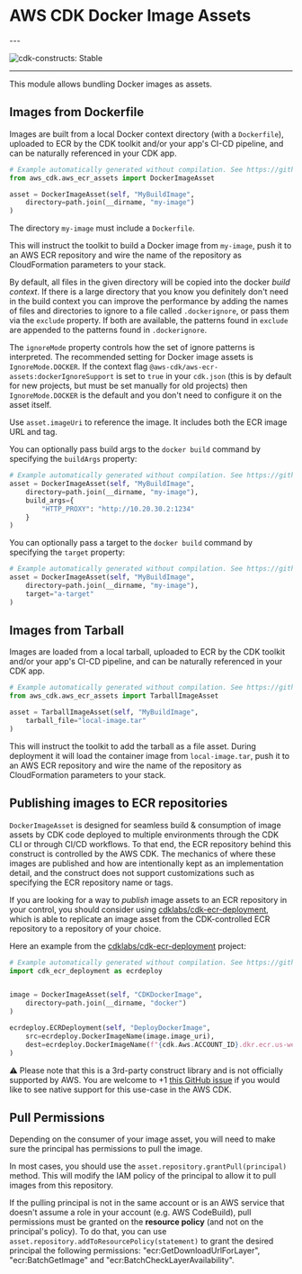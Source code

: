 # AWS CDK Docker Image Assets

<!--BEGIN STABILITY BANNER-->---


![cdk-constructs: Stable](https://img.shields.io/badge/cdk--constructs-stable-success.svg?style=for-the-badge)

---
<!--END STABILITY BANNER-->

This module allows bundling Docker images as assets.

## Images from Dockerfile

Images are built from a local Docker context directory (with a `Dockerfile`),
uploaded to ECR by the CDK toolkit and/or your app's CI-CD pipeline, and can be
naturally referenced in your CDK app.

```python
# Example automatically generated without compilation. See https://github.com/aws/jsii/issues/826
from aws_cdk.aws_ecr_assets import DockerImageAsset

asset = DockerImageAsset(self, "MyBuildImage",
    directory=path.join(__dirname, "my-image")
)
```

The directory `my-image` must include a `Dockerfile`.

This will instruct the toolkit to build a Docker image from `my-image`, push it
to an AWS ECR repository and wire the name of the repository as CloudFormation
parameters to your stack.

By default, all files in the given directory will be copied into the docker
*build context*. If there is a large directory that you know you definitely
don't need in the build context you can improve the performance by adding the
names of files and directories to ignore to a file called `.dockerignore`, or
pass them via the `exclude` property. If both are available, the patterns
found in `exclude` are appended to the patterns found in `.dockerignore`.

The `ignoreMode` property controls how the set of ignore patterns is
interpreted. The recommended setting for Docker image assets is
`IgnoreMode.DOCKER`. If the context flag
`@aws-cdk/aws-ecr-assets:dockerIgnoreSupport` is set to `true` in your
`cdk.json` (this is by default for new projects, but must be set manually for
old projects) then `IgnoreMode.DOCKER` is the default and you don't need to
configure it on the asset itself.

Use `asset.imageUri` to reference the image. It includes both the ECR image URL
and tag.

You can optionally pass build args to the `docker build` command by specifying
the `buildArgs` property:

```python
# Example automatically generated without compilation. See https://github.com/aws/jsii/issues/826
asset = DockerImageAsset(self, "MyBuildImage",
    directory=path.join(__dirname, "my-image"),
    build_args={
        "HTTP_PROXY": "http://10.20.30.2:1234"
    }
)
```

You can optionally pass a target to the `docker build` command by specifying
the `target` property:

```python
# Example automatically generated without compilation. See https://github.com/aws/jsii/issues/826
asset = DockerImageAsset(self, "MyBuildImage",
    directory=path.join(__dirname, "my-image"),
    target="a-target"
)
```

## Images from Tarball

Images are loaded from a local tarball, uploaded to ECR by the CDK toolkit and/or your app's CI-CD pipeline, and can be
naturally referenced in your CDK app.

```python
# Example automatically generated without compilation. See https://github.com/aws/jsii/issues/826
from aws_cdk.aws_ecr_assets import TarballImageAsset

asset = TarballImageAsset(self, "MyBuildImage",
    tarball_file="local-image.tar"
)
```

This will instruct the toolkit to add the tarball as a file asset. During deployment it will load the container image
from `local-image.tar`, push it to an AWS ECR repository and wire the name of the repository as CloudFormation parameters
to your stack.

## Publishing images to ECR repositories

`DockerImageAsset` is designed for seamless build & consumption of image assets by CDK code deployed to multiple environments
through the CDK CLI or through CI/CD workflows. To that end, the ECR repository behind this construct is controlled by the AWS CDK.
The mechanics of where these images are published and how are intentionally kept as an implementation detail, and the construct
does not support customizations such as specifying the ECR repository name or tags.

If you are looking for a way to *publish* image assets to an ECR repository in your control, you should consider using
[cdklabs/cdk-ecr-deployment](https://github.com/cdklabs/cdk-ecr-deployment), which is able to replicate an image asset from the CDK-controlled ECR repository to a repository of
your choice.

Here an example from the [cdklabs/cdk-ecr-deployment](https://github.com/cdklabs/cdk-ecr-deployment) project:

```python
# Example automatically generated without compilation. See https://github.com/aws/jsii/issues/826
import cdk_ecr_deployment as ecrdeploy


image = DockerImageAsset(self, "CDKDockerImage",
    directory=path.join(__dirname, "docker")
)

ecrdeploy.ECRDeployment(self, "DeployDockerImage",
    src=ecrdeploy.DockerImageName(image.image_uri),
    dest=ecrdeploy.DockerImageName(f"{cdk.Aws.ACCOUNT_ID}.dkr.ecr.us-west-2.amazonaws.com/test:nginx")
)
```

⚠️ Please note that this is a 3rd-party construct library and is not officially supported by AWS.
You are welcome to +1 [this GitHub issue](https://github.com/aws/aws-cdk/issues/12597) if you would like to see
native support for this use-case in the AWS CDK.

## Pull Permissions

Depending on the consumer of your image asset, you will need to make sure
the principal has permissions to pull the image.

In most cases, you should use the `asset.repository.grantPull(principal)`
method. This will modify the IAM policy of the principal to allow it to
pull images from this repository.

If the pulling principal is not in the same account or is an AWS service that
doesn't assume a role in your account (e.g. AWS CodeBuild), pull permissions
must be granted on the **resource policy** (and not on the principal's policy).
To do that, you can use `asset.repository.addToResourcePolicy(statement)` to
grant the desired principal the following permissions: "ecr:GetDownloadUrlForLayer",
"ecr:BatchGetImage" and "ecr:BatchCheckLayerAvailability".
